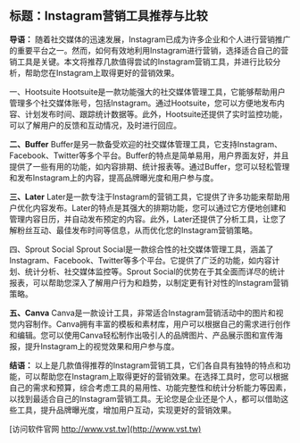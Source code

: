 ## **标题：Instagram营销工具推荐与比较**

**导语：**
随着社交媒体的迅速发展，Instagram已成为许多企业和个人进行营销推广的重要平台之一。然而，如何有效地利用Instagram进行营销，选择适合自己的营销工具是关键。本文将推荐几款值得尝试的Instagram营销工具，并进行比较分析，帮助您在Instagram上取得更好的营销效果。

一、Hootsuite
Hootsuite是一款功能强大的社交媒体管理工具，它能够帮助用户管理多个社交媒体账号，包括Instagram。通过Hootsuite，您可以方便地发布内容、计划发布时间、跟踪统计数据等。此外，Hootsuite还提供了实时监控功能，可以了解用户的反馈和互动情况，及时进行回应。

**二、Buffer**
Buffer是另一款备受欢迎的社交媒体管理工具，它支持Instagram、Facebook、Twitter等多个平台。Buffer的特点是简单易用，用户界面友好，并且提供了一些有用的功能，如内容排期、统计报表等。通过Buffer，您可以轻松管理和发布Instagram上的内容，提高品牌曝光度和用户参与度。

**三、Later**
Later是一款专注于Instagram的营销工具，它提供了许多功能来帮助用户优化内容发布。Later的特点是其强大的排期功能，您可以通过它方便地创建和管理内容日历，并自动发布预定的内容。此外，Later还提供了分析工具，让您了解粉丝互动、最佳发布时间等信息，从而优化您的Instagram营销策略。

四、Sprout Social
Sprout Social是一款综合性的社交媒体管理工具，涵盖了Instagram、Facebook、Twitter等多个平台。它提供了广泛的功能，如内容计划、统计分析、社交媒体监控等。Sprout Social的优势在于其全面而详尽的统计报表，可以帮助您深入了解用户行为和趋势，以制定更有针对性的Instagram营销策略。

**五、Canva**
Canva是一款设计工具，非常适合Instagram营销活动中的图片和视觉内容制作。Canva拥有丰富的模板和素材库，用户可以根据自己的需求进行创作和编辑。您可以使用Canva轻松制作出吸引人的品牌图片、产品展示图和宣传海报，提升Instagram上的视觉效果和用户参与度。

**结语：**
以上是几款值得推荐的Instagram营销工具，它们各自具有独特的特点和功能，可以帮助您在Instagram上取得更好的营销效果。在选择工具时，您可以根据自己的需求和预算，综合考虑工具的易用性、功能完整性和统计分析能力等因素，以找到最适合自己的Instagram营销工具。无论您是企业还是个人，都可以借助这些工具，提升品牌曝光度，增加用户互动，实现更好的营销效果。


[访问软件官网 http://www.vst.tw](http://www.vst.tw)
